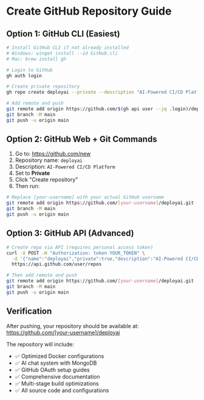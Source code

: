 # Create GitHub Repository Guide

## Option 1: GitHub CLI (Easiest)
```bash
# Install GitHub CLI if not already installed
# Windows: winget install --id GitHub.cli
# Mac: brew install gh

# Login to GitHub
gh auth login

# Create private repository
gh repo create deployai --private --description "AI-Powered CI/CD Platform with optimized Docker builds and AI chat assistant"

# Add remote and push
git remote add origin https://github.com/$(gh api user --jq .login)/deployai.git
git branch -M main
git push -u origin main
```

## Option 2: GitHub Web + Git Commands

1. Go to: https://github.com/new
2. Repository name: `deployai`
3. Description: `AI-Powered CI/CD Platform`
4. Set to **Private**
5. Click "Create repository"
6. Then run:

```bash
# Replace [your-username] with your actual GitHub username
git remote add origin https://github.com/[your-username]/deployai.git
git branch -M main
git push -u origin main
```

## Option 3: GitHub API (Advanced)
```bash
# Create repo via API (requires personal access token)
curl -X POST -H "Authorization: token YOUR_TOKEN" \
  -d '{"name":"deployai","private":true,"description":"AI-Powered CI/CD Platform"}' \
  https://api.github.com/user/repos

# Then add remote and push
git remote add origin https://github.com/[your-username]/deployai.git
git branch -M main
git push -u origin main
```

## Verification
After pushing, your repository should be available at:
https://github.com/[your-username]/deployai

The repository will include:
- ✅ Optimized Docker configurations
- ✅ AI chat system with MongoDB
- ✅ GitHub OAuth setup guides
- ✅ Comprehensive documentation
- ✅ Multi-stage build optimizations
- ✅ All source code and configurations 